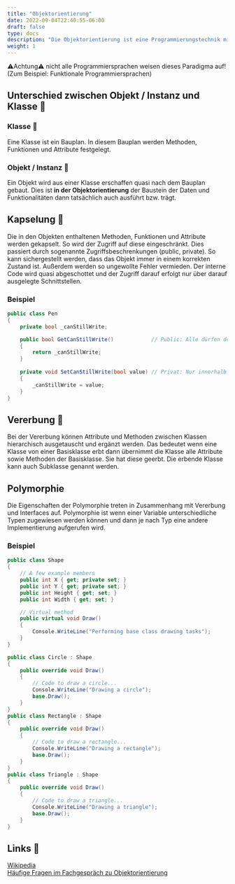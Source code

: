 ```yaml
---
title: "Objektorientierung"
date: 2022-09-04T22:40:55-06:00
draft: false
type: docs
description: "Die Objektorientierung ist eine Programmierungstechnik mit bestimmten Konzepten. So liegt der Fokus dieser Technik auf einem bestimmten Objekt."
weight: 1
---
```


⚠️Achtung⚠️ nicht alle Programmiersprachen weisen dieses Paradigma auf! (Zum Beispiel: Funktionale Programmiersprachen)

## Unterschied zwischen Objekt / Instanz und Klasse 📘

### Klasse 📘

Eine Klasse ist ein Bauplan. In diesem Bauplan werden Methoden, Funktionen und Attribute festgelegt.

### Objekt / Instanz  🚗

Ein Objekt wird aus einer Klasse erschaffen quasi nach dem Bauplan gebaut. Dies ist **in der Objektorientierung** der Baustein der Daten und Funktionalitäten dann tatsächlich auch ausführt bzw. trägt.

## Kapselung 💊

Die in den Objekten enthaltenen Methoden, Funktionen und Attribute werden gekapselt. So wird der Zugriff auf diese eingeschränkt. Dies passiert durch sogenannte Zugriffsbeschrenkungen (public, private). So kann sichergestellt werden, dass das Objekt immer in einem korrekten Zustand ist. Außerdem werden so ungewollte Fehler vermieden. Der interne Code wird quasi abgeschottet und der Zugriff darauf erfolgt nur über darauf ausgelegte Schnittstellen.

### Beispiel

```csharp
public class Pen
{
    private bool _canStillWrite;

    public bool GetCanStillWrite()            // Public: Alle dürfen den Wert von "_canStillWrite" abfragen
    {
        return _canStillWrite;
    }
    
    private void SetCanStillWrite(bool value) // Privat: Nur innerhalb dieser Klasse darf der Wert gesetzt werden
    {
        _canStillWrite = value;
    }
}
```

## Vererbung 🔗

Bei der Vererbung können Attribute und Methoden zwischen Klassen hierarchisch ausgetauscht und ergänzt werden. Das bedeutet wenn eine Klasse von einer Basisklasse erbt dann übernimmt die Klasse alle Attribute sowie Methoden der Basisklasse. Sie hat diese geerbt. Die erbende Klasse kann auch Subklasse genannt werden.

## Polymorphie

Die Eigenschaften der Polymorphie treten in Zusammenhang mit Vererbung und Interfaces auf. Polymorphie ist wenn einer Variable unterschiedliche Typen zugewiesen werden können und dann je nach Typ eine andere Implementierung aufgerufen wird.

### Beispiel

```csharp
public class Shape
{
    // A few example members
    public int X { get; private set; }
    public int Y { get; private set; }
    public int Height { get; set; }
    public int Width { get; set; }

    // Virtual method
    public virtual void Draw()
    {
        Console.WriteLine("Performing base class drawing tasks");
    }
}

public class Circle : Shape
{
    public override void Draw()
    {
        // Code to draw a circle...
        Console.WriteLine("Drawing a circle");
        base.Draw();
    }
}
public class Rectangle : Shape
{
    public override void Draw()
    {
        // Code to draw a rectangle...
        Console.WriteLine("Drawing a rectangle");
        base.Draw();
    }
}
public class Triangle : Shape
{
    public override void Draw()
    {
        // Code to draw a triangle...
        Console.WriteLine("Drawing a triangle");
        base.Draw();
    }
}
```

## Links 🔗

[Wikipedia](https://de.wikipedia.org/wiki/Objektorientierung)  
[Häufige Fragen im Fachgespräch zu Objektorientierung](https://it-berufe-podcast.de/haeufige-fragen-im-fachgespraech-objektorientierung-anwendungsentwickler-podcast-2/)  

